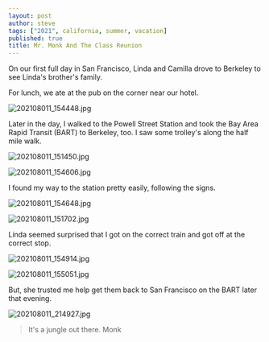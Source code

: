 ```yaml
---
layout: post
author: steve
tags: ["2021", california, summer, vacation]
published: true
title: Mr. Monk And The Class Reunion
---
```

On our first full day in San Francisco, Linda and Camilla drove to Berkeley to see Linda's brother's family.  

For lunch, we ate at the pub on the corner near our hotel.  

![202108011_154448.jpg]({{site.baseurl}}/assets/media/20210810_154448.jpg)

Later in the day, I walked to the Powell Street Station and took the Bay Area Rapid Transit (BART) to Berkeley, too.  I saw some trolley's along the half mile walk.  

![202108011_151450.jpg]({{site.baseurl}}/assets/media/20210811_151450.jpg)

![202108011_154606.jpg]({{site.baseurl}}/assets/media/20210811_154606.jpg)

I found my way to the station pretty easily, following the signs.  

![202108011_154648.jpg]({{site.baseurl}}/assets/media/20210811_154648.jpg)

![202108011_151702.jpg]({{site.baseurl}}/assets/media/20210811_151792.jpg)

Linda seemed surprised that I got on the correct train and got off at the correct stop.  

![202108011_154914.jpg]({{site.baseurl}}/assets/media/20210811_154914.jpg)

![202108011_155051.jpg]({{site.baseurl}}/assets/media/20210811_155051.jpg)

But, she trusted me help get them back to San Francisco on the BART later that evening.  

![202108011_214927.jpg]({{site.baseurl}}/assets/media/20210811_214927.jpg)

>It's a jungle out there.
>Monk
